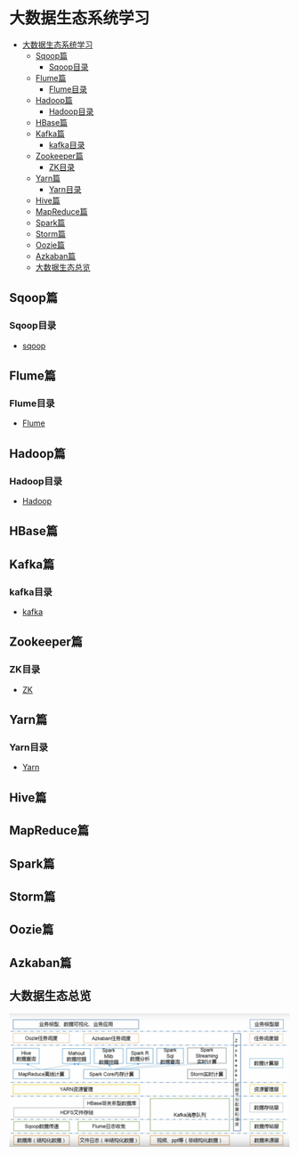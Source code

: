 # 大数据生态系统学习
<!-- TOC -->

- [大数据生态系统学习](#%e5%a4%a7%e6%95%b0%e6%8d%ae%e7%94%9f%e6%80%81%e7%b3%bb%e7%bb%9f%e5%ad%a6%e4%b9%a0)
  - [Sqoop篇](#sqoop%e7%af%87)
    - [Sqoop目录](#sqoop%e7%9b%ae%e5%bd%95)
  - [Flume篇](#flume%e7%af%87)
    - [Flume目录](#flume%e7%9b%ae%e5%bd%95)
  - [Hadoop篇](#hadoop%e7%af%87)
    - [Hadoop目录](#hadoop%e7%9b%ae%e5%bd%95)
  - [HBase篇](#hbase%e7%af%87)
  - [Kafka篇](#kafka%e7%af%87)
    - [kafka目录](#kafka%e7%9b%ae%e5%bd%95)
  - [Zookeeper篇](#zookeeper%e7%af%87)
    - [ZK目录](#zk%e7%9b%ae%e5%bd%95)
  - [Yarn篇](#yarn%e7%af%87)
    - [Yarn目录](#yarn%e7%9b%ae%e5%bd%95)
  - [Hive篇](#hive%e7%af%87)
  - [MapReduce篇](#mapreduce%e7%af%87)
  - [Spark篇](#spark%e7%af%87)
  - [Storm篇](#storm%e7%af%87)
  - [Oozie篇](#oozie%e7%af%87)
  - [Azkaban篇](#azkaban%e7%af%87)
  - [<i class="icon-desktop"></i> 大数据生态总览](#i-class%22icon-desktop%22i-%e5%a4%a7%e6%95%b0%e6%8d%ae%e7%94%9f%e6%80%81%e6%80%bb%e8%a7%88)

<!-- /TOC -->
## Sqoop篇

### Sqoop目录
   
  - [sqoop ](./Sqoop/README.md)
 
## Flume篇

### Flume目录
   
  - [Flume ](./Flume/README.md)
  
## Hadoop篇

### Hadoop目录
  - [Hadoop ](./Hadoop/README.md)

## HBase篇


## Kafka篇
### kafka目录
   
  - [kafka ](./Kafka/README.md)

## Zookeeper篇
### ZK目录
   
  - [ZK ](./Zookeeper/README.md)

## Yarn篇

### Yarn目录
  - [Yarn ](./Yarn/README.md)

## Hive篇

## MapReduce篇

## Spark篇


## Storm篇


## Oozie篇

## Azkaban篇

## <i class="icon-desktop"></i> 大数据生态总览

![](https://raw.githubusercontent.com/Syncma/Figurebed/master/img/bigdata.png)

